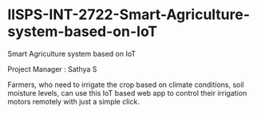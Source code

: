 # llSPS-INT-2722-Smart-Agriculture-system-based-on-IoT
Smart Agriculture system based on IoT

Project Manager : Sathya S

Farmers, who need to irrigate the crop based on climate conditions, soil moisture levels,
can use this IoT based web app to control 
their irrigation motors remotely with just a simple click.
